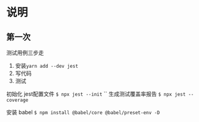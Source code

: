 # 说明

## 第一次

测试用例三步走

1. 安装`yarn add --dev jest`
2. 写代码
3. 测试

初始化 jest配置文件
`$ npx jest --init`
``
生成测试覆盖率报告
`$ npx jest --coverage`

安装 babel
`$ npm install @babel/core @babel/preset-env -D`
